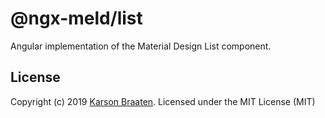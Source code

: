 # @ngx-meld/list

Angular implementation of the Material Design List component.

## License

Copyright (c) 2019 [Karson Braaten](https://github.com/karsonbraaten). Licensed under the MIT License (MIT)
